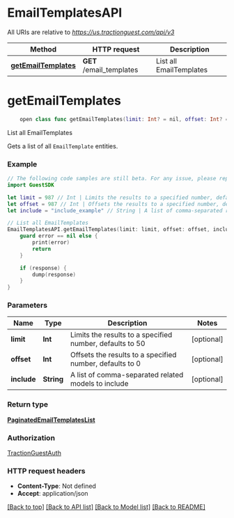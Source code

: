 # EmailTemplatesAPI

All URIs are relative to *https://us.tractionguest.com/api/v3*

Method | HTTP request | Description
------------- | ------------- | -------------
[**getEmailTemplates**](EmailTemplatesAPI.md#getemailtemplates) | **GET** /email_templates | List all EmailTemplates


# **getEmailTemplates**
```swift
    open class func getEmailTemplates(limit: Int? = nil, offset: Int? = nil, include: String? = nil, completion: @escaping (_ data: PaginatedEmailTemplatesList?, _ error: Error?) -> Void)
```

List all EmailTemplates

Gets a list of all `EmailTemplate` entities.

### Example 
```swift
// The following code samples are still beta. For any issue, please report via http://github.com/OpenAPITools/openapi-generator/issues/new
import GuestSDK

let limit = 987 // Int | Limits the results to a specified number, defaults to 50 (optional)
let offset = 987 // Int | Offsets the results to a specified number, defaults to 0 (optional)
let include = "include_example" // String | A list of comma-separated related models to include (optional)

// List all EmailTemplates
EmailTemplatesAPI.getEmailTemplates(limit: limit, offset: offset, include: include) { (response, error) in
    guard error == nil else {
        print(error)
        return
    }

    if (response) {
        dump(response)
    }
}
```

### Parameters

Name | Type | Description  | Notes
------------- | ------------- | ------------- | -------------
 **limit** | **Int** | Limits the results to a specified number, defaults to 50 | [optional] 
 **offset** | **Int** | Offsets the results to a specified number, defaults to 0 | [optional] 
 **include** | **String** | A list of comma-separated related models to include | [optional] 

### Return type

[**PaginatedEmailTemplatesList**](PaginatedEmailTemplatesList.md)

### Authorization

[TractionGuestAuth](../README.md#TractionGuestAuth)

### HTTP request headers

 - **Content-Type**: Not defined
 - **Accept**: application/json

[[Back to top]](#) [[Back to API list]](../README.md#documentation-for-api-endpoints) [[Back to Model list]](../README.md#documentation-for-models) [[Back to README]](../README.md)

